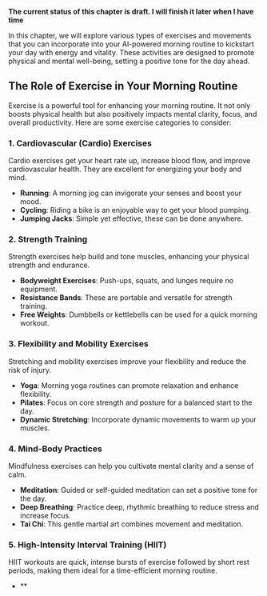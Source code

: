 **The current status of this chapter is draft. I will finish it later when I have time**

In this chapter, we will explore various types of exercises and movements that you can incorporate into your AI-powered morning routine to kickstart your day with energy and vitality. These activities are designed to promote physical and mental well-being, setting a positive tone for the day ahead.

The Role of Exercise in Your Morning Routine
--------------------------------------------

Exercise is a powerful tool for enhancing your morning routine. It not only boosts physical health but also positively impacts mental clarity, focus, and overall productivity. Here are some exercise categories to consider:

### **1. Cardiovascular (Cardio) Exercises**

Cardio exercises get your heart rate up, increase blood flow, and improve cardiovascular health. They are excellent for energizing your body and mind.

* **Running**: A morning jog can invigorate your senses and boost your mood.
* **Cycling**: Riding a bike is an enjoyable way to get your blood pumping.
* **Jumping Jacks**: Simple yet effective, these can be done anywhere.

### **2. Strength Training**

Strength exercises help build and tone muscles, enhancing your physical strength and endurance.

* **Bodyweight Exercises**: Push-ups, squats, and lunges require no equipment.
* **Resistance Bands**: These are portable and versatile for strength training.
* **Free Weights**: Dumbbells or kettlebells can be used for a quick morning workout.

### **3. Flexibility and Mobility Exercises**

Stretching and mobility exercises improve your flexibility and reduce the risk of injury.

* **Yoga**: Morning yoga routines can promote relaxation and enhance flexibility.
* **Pilates**: Focus on core strength and posture for a balanced start to the day.
* **Dynamic Stretching**: Incorporate dynamic movements to warm up your muscles.

### **4. Mind-Body Practices**

Mindfulness exercises can help you cultivate mental clarity and a sense of calm.

* **Meditation**: Guided or self-guided meditation can set a positive tone for the day.
* **Deep Breathing**: Practice deep, rhythmic breathing to reduce stress and increase focus.
* **Tai Chi**: This gentle martial art combines movement and meditation.

### **5. High-Intensity Interval Training (HIIT)**

HIIT workouts are quick, intense bursts of exercise followed by short rest periods, making them ideal for a time-efficient morning routine.

* \*\*
